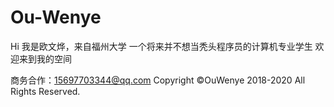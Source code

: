 # Ou-Wenye
Hi
我是欧文烨，来自福州大学
一个将来并不想当秃头程序员的计算机专业学生
欢迎来到我的空间


商务合作：15697703344@qq.com
Copyright ©OuWenye 2018-2020 All Rights Reserved.


